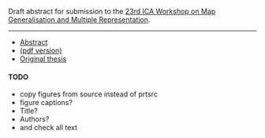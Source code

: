 Draft abstract for submission to  the [23rd ICA Workshop on Map Generalisation and Multiple Representation](http://varioscale.bk.tudelft.nl/events/icagen2020/).

-----

+ [Abstract](abstract.md)
+ [(pdf version)](ica_isobathgeneralisation.pdf)
+ [Original thesis](https://repository.tudelft.nl/islandora/object/uuid%3A2e95de28-c9ce-4d07-8131-ae3c4c5b9d86)

#### TODO

+ copy figures from source instead of prtsrc
+ figure captions?
+ Title?
+ Authors?
+ and check all text
